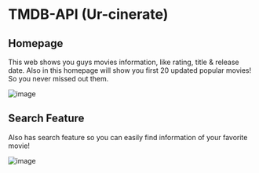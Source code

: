 # TMDB-API (Ur-cinerate)

## Homepage

This web shows you guys movies information, like rating, title & release date. Also  in this homepage will show you first 20 updated popular movies! So you never missed out them.

![image](https://user-images.githubusercontent.com/80618060/195870748-c511c1e4-7163-4e25-8132-3056bfd36375.png)

## Search Feature 

Also has search feature so you can easily find information of your favorite movie!

![image](https://user-images.githubusercontent.com/80618060/195871256-adb7c2c0-3cc1-49c4-b2f2-032541abff39.png)
